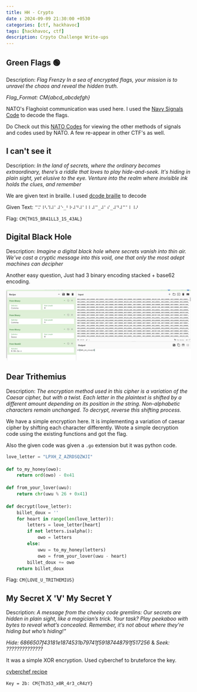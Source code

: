 ```yaml
---
title: HH - Crypto
date : 2024-09-09 21:30:00 +0530
categories: [ctf, hackhavoc]
tags: [hackhavoc, ctf]
description: Crpyto Challenge Write-ups
---
```


## Green Flags 🟢

Description: *Flag Frenzy In a sea of encrypted flags, your mission is to unravel the chaos and reveal the hidden truth.*

*Flag_Format: CM{abcd_abcdefgh}*

NATO's Flaghoist communication was used here. I used the [Navy Signals Code](https://www.dcode.fr/maritime-signals-code) to decode the flags.

Do Check out this [NATO Codes](https://www.nato.int/nato_static_fl2014/assets/pdf/pdf_2018_01/20180111_nato-alphabet-sign-signal.pdf) for viewing the other methods of signals and codes used by NATO. A few re-appear in other CTF's as well.

## I can't see it

Description: *In the land of secrets, where the ordinary becomes extraordinary, there’s a riddle that loves to play hide-and-seek. It's hiding in plain sight, yet elusive to the eye. Venture into the realm where invisible ink holds the clues, and remember*

We are given text in braille. I used [dcode braille](https://www.dcode.fr/braille-alphabet) to decode

Given Text: `⠉⠍⠸⠣⠹⠼⠁⠼⠑_⠃⠗⠼⠙⠼⠁⠇⠇⠼⠉_⠼⠁⠎_⠼⠙⠼⠉⠁⠇⠸⠜`

Flag: `CM{TH15_BR41LL3_1S_43AL}`

## Digital Black Hole

Description: *Imagine a digital black hole where secrets vanish into thin air. We've cast a cryptic message into this void, one that only the most adept machines can decipher*

Another easy question, Just had 3 binary encoding stacked + base62 encoding.

![crypt](/assets/posts/hackhavoc/crypt3.png)

## Dear Trithemius

Description: *The encryption method used in this cipher is a variation of the Caesar cipher, but with a twist. Each letter in the plaintext is shifted by a different amount depending on its position in the string. Non-alphabetic characters remain unchanged. To decrypt, reverse this shifting process.*

We have a simple encryption here. It is implementing a variation of caesar cipher by shifting each character differently. Wrote a simple decryption code using the existing functions and got the flag.

Also the given code was given a `.go` extension but it was python code.

```py
love_letter = "LPXH_Z_AZRDSQZWJI"

def to_my_honey(owo):
    return ord(owo) - 0x41

def from_your_lover(uwu):
    return chr(uwu % 26 + 0x41)

def decrypt(love_letter):
    billet_doux = ''
    for heart in range(len(love_letter)):
        letters = love_letter[heart]
        if not letters.isalpha():
            owo = letters
        else:
            uwu = to_my_honey(letters)
            owo = from_your_lover(uwu - heart)
        billet_doux += owo
    return billet_doux
```

Flag: `CM{LOVE_U_TRITHEMIUS}`

## My Secret X 'V' My Secret Y

Description: *A message from the cheeky code gremlins: Our secrets are hidden in plain sight, like a magician’s trick. Your task? Play peekaboo with bytes to reveal what’s concealed. Remember, it’s not about where they're hiding but who’s hiding!"*

*Hide: 6866507f43181e1874531b79741f59187448791f517256* & *Seek: ??????????????*

It was a simple XOR encryption. Used cyberchef to bruteforce the key.

[cyberchef recipe](https://gchq.github.io/CyberChef/#recipe=From_Hex('Auto')XOR_Brute_Force(1,100,0,'Standard',false,true,false,'')&input=Njg2NjUwN2Y0MzE4MWUxODc0NTMxYjc5NzQxZjU5MTg3NDQ4NzkxZjUxNzI1Ng)

`Key = 2b: CM{Th353_x0R_4r3_cR4zY}`